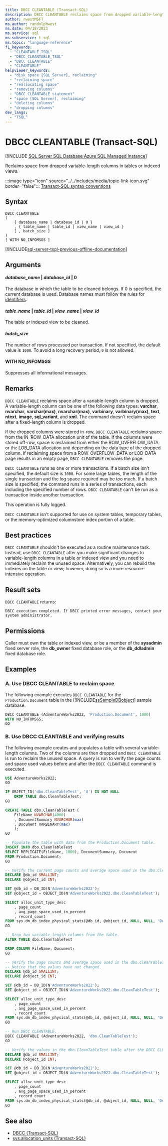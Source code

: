 ```yaml
---
title: DBCC CLEANTABLE (Transact-SQL)
description: DBCC CLEANTABLE reclaims space from dropped variable-length columns in tables or indexed views.
author: rwestMSFT
ms.author: randolphwest
ms.date: 04/18/2023
ms.service: sql
ms.subservice: t-sql
ms.topic: "language-reference"
f1_keywords:
  - "CLEANTABLE_TSQL"
  - "DBCC_CLEANTABLE_TSQL"
  - "DBCC CLEANTABLE"
  - "CLEANTABLE"
helpviewer_keywords:
  - "disk space [SQL Server], reclaiming"
  - "reclaiming space"
  - "reallocating space"
  - "removing columns"
  - "DBCC CLEANTABLE statement"
  - "space [SQL Server], reclaiming"
  - "deleting columns"
  - "dropping columns"
dev_langs:
  - "TSQL"
---
```


# DBCC CLEANTABLE (Transact-SQL)

[!INCLUDE [SQL Server SQL Database Azure SQL Managed Instance](../../includes/applies-to-version/sql-asdb-asdbmi.md)]

Reclaims space from dropped variable-length columns in tables or indexed views.

:::image type="icon" source="../../includes/media/topic-link-icon.svg" border="false"::: [Transact-SQL syntax conventions](../../t-sql/language-elements/transact-sql-syntax-conventions-transact-sql.md)

## Syntax

```syntaxsql
DBCC CLEANTABLE
(
    { database_name | database_id | 0 }
    , { table_name | table_id | view_name | view_id }
    [ , batch_size ]
)
[ WITH NO_INFOMSGS ]
```

[!INCLUDE[sql-server-tsql-previous-offline-documentation](../../includes/sql-server-tsql-previous-offline-documentation.md)]

## Arguments

#### *database_name* | *database_id* | 0

The database in which the table to be cleaned belongs. If 0 is specified, the current database is used. Database names must follow the rules for [identifiers](../../relational-databases/databases/database-identifiers.md).

#### *table_name* | *table_id* | *view_name* | *view_id*

The table or indexed view to be cleaned.

#### *batch_size*

The number of rows processed per transaction. If not specified, the default value is `1000`. To avoid a long recovery period, `0` is not allowed.

#### WITH NO_INFOMSGS

Suppresses all informational messages.

## Remarks

`DBCC CLEANTABLE` reclaims space after a variable-length column is dropped. A variable-length column can be one of the following data types: **varchar**, **nvarchar**, **varchar(max)**, **nvarchar(max)**, **varbinary**, **varbinary(max)**, **text**, **ntext**, **image**, **sql_variant**, and **xml**. The command doesn't reclaim space after a fixed-length column is dropped.

If the dropped columns were stored in-row, `DBCC CLEANTABLE` reclaims space from the IN_ROW_DATA allocation unit of the table. If the columns were stored off-row, space is reclaimed from either the ROW_OVERFLOW_DATA or the LOB_DATA allocation unit depending on the data type of the dropped column. If reclaiming space from a ROW_OVERFLOW_DATA or LOB_DATA page results in an empty page, `DBCC CLEANTABLE` removes the page.

`DBCC CLEANTABLE` runs as one or more transactions. If a batch size isn't specified, the default size is `1000`. For some large tables, the length of the single transaction and the log space required may be too much. If a batch size is specified, the command runs in a series of transactions, each including the specified number of rows. `DBCC CLEANTABLE` can't be run as a transaction inside another transaction.

This operation is fully logged.

`DBCC CLEANTABLE` isn't supported for use on system tables, temporary tables, or the memory-optimized columnstore index portion of a table.

## Best practices

`DBCC CLEANTABLE` shouldn't be executed as a routine maintenance task. Instead, use `DBCC CLEANTABLE` after you make significant changes to variable-length columns in a table or indexed view and you need to immediately reclaim the unused space. Alternatively, you can rebuild the indexes on the table or view; however, doing so is a more resource-intensive operation.

## Result sets

`DBCC CLEANTABLE` returns:

```output
DBCC execution completed. If DBCC printed error messages, contact your system administrator.
```

## Permissions

Caller must own the table or indexed view, or be a member of the **sysadmin** fixed server role, the **db_owner** fixed database role, or the **db_ddladmin** fixed database role.

## Examples

### A. Use DBCC CLEANTABLE to reclaim space

The following example executes `DBCC CLEANTABLE` for the `Production.Document` table in the [!INCLUDE[ssSampleDBobject](../../includes/sssampledbobject-md.md)] sample database.

```sql
DBCC CLEANTABLE (AdventureWorks2022, 'Production.Document', 1000)
WITH NO_INFOMSGS;
GO
```

### B. Use DBCC CLEANTABLE and verifying results

The following example creates and populates a table with several variable-length columns. Two of the columns are then dropped and `DBCC CLEANTABLE` is run to reclaim the unused space. A query is run to verify the page counts and space used values before and after the `DBCC CLEANTABLE` command is executed.

```sql
USE AdventureWorks2022;
GO

IF OBJECT_ID('dbo.CleanTableTest', 'U') IS NOT NULL
    DROP TABLE dbo.CleanTableTest;
GO

CREATE TABLE dbo.CleanTableTest (
    FileName NVARCHAR(4000)
    , DocumentSummary NVARCHAR(max)
    , Document VARBINARY(max)
    );
GO

-- Populate the table with data from the Production.Document table.
INSERT INTO dbo.CleanTableTest
SELECT REPLICATE(FileName, 1000), DocumentSummary, Document
FROM Production.Document;
GO

-- Verify the current page counts and average space used in the dbo.CleanTableTest table.
DECLARE @db_id SMALLINT;
DECLARE @object_id INT;

SET @db_id = DB_ID(N'AdventureWorks2022');
SET @object_id = OBJECT_ID(N'AdventureWorks2022.dbo.CleanTableTest');

SELECT alloc_unit_type_desc
    , page_count
    , avg_page_space_used_in_percent
    , record_count
FROM sys.dm_db_index_physical_stats(@db_id, @object_id, NULL, NULL, 'Detailed');
GO

-- Drop two variable-length columns from the table.
ALTER TABLE dbo.CleanTableTest

DROP COLUMN FileName, Document;
GO

-- Verify the page counts and average space used in the dbo.CleanTableTest table
-- Notice that the values have not changed.
DECLARE @db_id SMALLINT;
DECLARE @object_id INT;

SET @db_id = DB_ID(N'AdventureWorks2022');
SET @object_id = OBJECT_ID(N'AdventureWorks2022.dbo.CleanTableTest');

SELECT alloc_unit_type_desc
    , page_count
    , avg_page_space_used_in_percent
    , record_count
FROM sys.dm_db_index_physical_stats(@db_id, @object_id, NULL, NULL, 'Detailed');
GO

-- Run DBCC CLEANTABLE.
DBCC CLEANTABLE (AdventureWorks2022, 'dbo.CleanTableTest');
GO

-- Verify the values in the dbo.CleanTableTest table after the DBCC CLEANTABLE command.
DECLARE @db_id SMALLINT;
DECLARE @object_id INT;

SET @db_id = DB_ID(N'AdventureWorks2022');
SET @object_id = OBJECT_ID(N'AdventureWorks2022.dbo.CleanTableTest');

SELECT alloc_unit_type_desc
    , page_count
    , avg_page_space_used_in_percent
    , record_count
FROM sys.dm_db_index_physical_stats(@db_id, @object_id, NULL, NULL, 'Detailed');
GO
```

## See also

- [DBCC (Transact-SQL)](../../t-sql/database-console-commands/dbcc-transact-sql.md)
- [sys.allocation_units (Transact-SQL)](../../relational-databases/system-catalog-views/sys-allocation-units-transact-sql.md)
